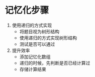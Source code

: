 # 记忆化步骤

1. 使用递归的方式实现
    - 将题目视为树形结构
    - 使用递归的方式实现树形结构
    - 测试是否可以通过
2. 提升效率
    - 添加记忆化数组
    - 递归的时候，先判断是否已经计算过
    - 存储计算结果